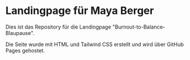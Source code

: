# Landingpage für Maya Berger

Dies ist das Repository für die Landingpage "Burnout-to-Balance-Blaupause".

Die Seite wurde mit HTML und Tailwind CSS erstellt und wird über GitHub Pages gehostet.
